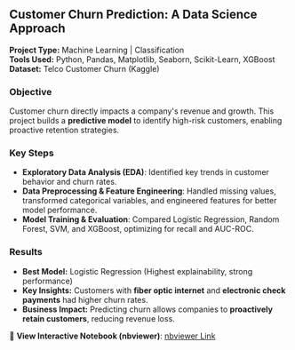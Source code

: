 ## **Customer Churn Prediction: A Data Science Approach**

**Project Type:** Machine Learning | Classification  
**Tools Used:** Python, Pandas, Matplotlib, Seaborn, Scikit-Learn, XGBoost  
**Dataset:** Telco Customer Churn (Kaggle)

### **Objective**

Customer churn directly impacts a company's revenue and growth. This project builds a **predictive model** to identify high-risk customers, enabling proactive retention strategies.

### **Key Steps**

- **Exploratory Data Analysis (EDA)**: Identified key trends in customer behavior and churn rates.
- **Data Preprocessing & Feature Engineering**: Handled missing values, transformed categorical variables, and engineered features for better model performance.
- **Model Training & Evaluation**: Compared Logistic Regression, Random Forest, SVM, and XGBoost, optimizing for recall and AUC-ROC.

### **Results**

- **Best Model:** Logistic Regression (Highest explainability, strong performance)
- **Key Insights:** Customers with **fiber optic internet** and **electronic check payments** had higher churn rates.
- **Business Impact:** Predicting churn allows companies to **proactively retain customers**, reducing revenue loss.

🔗 **View Interactive Notebook (nbviewer)**: [nbviewer Link](https://nbviewer.org/github/christopherFlynn/Customer-Churn-Telco/blob/main/Customer%20Churn%20%7C%20EDA%20and%20Modeling.ipynb)
